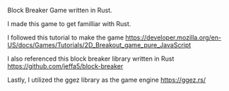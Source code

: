 Block Breaker Game written in Rust.

I made this game to get familliar with Rust.

I followed this tutorial to make the game https://developer.mozilla.org/en-US/docs/Games/Tutorials/2D_Breakout_game_pure_JavaScript

I also referenced this block breaker library written in Rust https://github.com/jeffa5/block-breaker

Lastly, I utilized the ggez library as the game engine https://ggez.rs/
